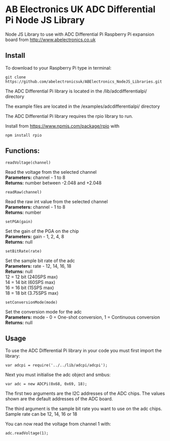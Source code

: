 # AB Electronics UK ADC Differential Pi Node JS Library

Node JS Library to use with ADC Differential Pi Raspberry Pi expansion board from http://www.abelectronics.co.uk

## Install

To download to your Raspberry Pi type in terminal: 

```
git clone https://github.com/abelectronicsuk/ABElectronics_NodeJS_Libraries.git
```
The ADC Differential Pi library is located in the /lib/adcdifferentialpi/ directory

The example files are located in the /examples/adcdifferentialpi/ directory

The ADC Differential Pi library requires the rpio library to run.

Install from https://www.npmjs.com/package/rpio with
```
npm install rpio
```

## Functions:

```
readVoltage(channel) 
```
Read the voltage from the selected channel  
**Parameters:** channel - 1 to 8  
**Returns:** number between -2.048 and +2.048  

```
readRaw(channel) 
```
Read the raw int value from the selected channel  
**Parameters:** channel - 1 to 8  
**Returns:** number

```
setPGA(gain)
```
Set the gain of the PGA on the chip  
**Parameters:** gain -  1, 2, 4, 8  
**Returns:** null

```
setBitRate(rate)
```
Set the sample bit rate of the adc  
**Parameters:** rate -  12, 14, 16, 18  
**Returns:** null  
12 = 12 bit (240SPS max)  
14 = 14 bit (60SPS max)  
16 = 16 bit (15SPS max)  
18 = 18 bit (3.75SPS max)  

```
setConversionMode(mode)
```
Set the conversion mode for the adc  
**Parameters:** mode -  0 = One-shot conversion, 1 = Continuous conversion  
**Returns:** null

## Usage

To use the ADC Differential Pi library in your code you must first import the library:
```
var adcpi = require('../../lib/adcpi/adcpi');
```

Next you must initialise the adc object and smbus:
```
var adc = new ADCPi(0x68, 0x69, 18);
```
The first two arguments are the I2C addresses of the ADC chips. The values shown are the default addresses of the ADC board.

The third argument is the sample bit rate you want to use on the adc chips. Sample rate can be 12, 14, 16 or 18


You can now read the voltage from channel 1 with:
```
adc.readVoltage(1);
```
